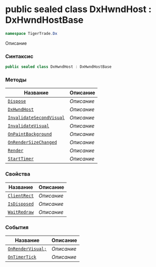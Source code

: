
# public sealed class DxHwndHost : DxHwndHostBase
```csharp
namespace TigerTrade.Dx
```



Описание

### Синтаксис
```csharp
public sealed class DxHwndHost : DxHwndHostBase
```


### Методы
| Название | Описание |
| --- | --- |
| [`Dispose`](./DxHwndHost.cs/Методы/Dispose.md) | *Описание* |
| [`DxHwndHost`](./DxHwndHost.cs/Методы/DxHwndHost.md) | *Описание* |
| [`InvalidateSecondVisual`](./DxHwndHost.cs/Методы/InvalidateSecondVisual.md) | *Описание* |
| [`InvalidateVisual`](./DxHwndHost.cs/Методы/InvalidateVisual.md) | *Описание* |
| [`OnPaintBackground`](./DxHwndHost.cs/Методы/OnPaintBackground.md) | *Описание* |
| [`OnRenderSizeChanged`](./DxHwndHost.cs/Методы/OnRenderSizeChanged.md) | *Описание* |
| [`Render`](./DxHwndHost.cs/Методы/Render.md) | *Описание* |
| [`StartTimer`](./DxHwndHost.cs/Методы/StartTimer.md) | *Описание* |

### Свойства
| Название | Описание |
| --- | --- |
| [`ClientRect`](./DxHwndHost.cs/Свойства/ClientRect.md) | *Описание* |
| [`IsDisposed`](./DxHwndHost.cs/Свойства/IsDisposed.md) | *Описание* |
| [`WaitRedraw`](./DxHwndHost.cs/Свойства/WaitRedraw.md) | *Описание* |

### События
| Название | Описание |
| --- | --- |
| [`OnRenderVisual;`](./DxHwndHost.cs/События/OnRenderVisual;.md) | *Описание* |
| [`OnTimerTick`](./DxHwndHost.cs/События/OnTimerTick.md) | *Описание* |



